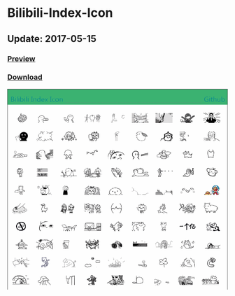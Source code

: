 # Bilibili-Index-Icon

## Update: 2017-05-15

### [Preview](https://maijz128.github.io/bilibili-index-icon/)

### [Download](https://maijz128.github.io/bilibili-index-icon/)

![image](https://github.com/maijz128/bilibili-index-icon/raw/master/GIF.gif)